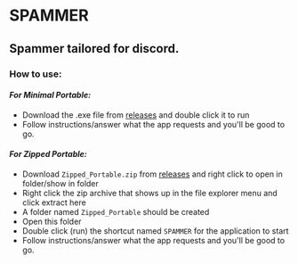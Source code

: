 # SPAMMER
## Spammer tailored for discord.
### How to use:
#### *For Minimal Portable:*
- Download the .exe file from [releases](https://github.com/Stevenage9/SPAMMER/releases/tag/v1.0) and double click it to run
- Follow instructions/answer what the app requests and you'll be good to go.

#### *For Zipped Portable:* 

 - Download `Zipped_Portable.zip` from [releases](https://github.com/Stevenage9/SPAMMER/releases/tag/v1.0) and right click to open in folder/show in folder
 - Right click the zip archive that shows up in the file explorer menu and click extract here
 - A folder named `Zipped_Portable` should be created
 - Open this folder
 - Double click (run) the shortcut named `SPAMMER` for the application to start
 - Follow instructions/answer what the app requests and you'll be good to go.
